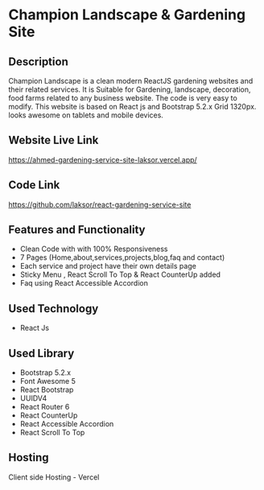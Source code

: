 # Champion Landscape & Gardening Site

<h2>Description</h2>
<p>Champion Landscape is a clean modern ReactJS gardening websites and their related services. It is Suitable for Gardening, landscape, decoration, food farms related to any business website. The code is very easy to modify. This website is based on React js and Bootstrap 5.2.x Grid 1320px. looks awesome on tablets and mobile devices.</p>

<h2>Website Live Link</h2><a href="https://ahmed-gardening-service-site-laksor.vercel.app/" rel="nofollow">https://ahmed-gardening-service-site-laksor.vercel.app/</a>

<h2>Code Link</h2><a href="https://github.com/laksor/react-gardening-service-site" rel="nofollow">https://github.com/laksor/react-gardening-service-site</a>

<h2>Features and Functionality</h2>

<ul> 
  <li> Clean Code with with 100% Responsiveness </li>
  <li> 7 Pages (Home,about,services,projects,blog,faq and contact) </li>
  <li> Each service and project have their own details page </li>
  <li> Sticky Menu , React Scroll To Top & React CounterUp added </li>
  <li>Faq using React Accessible Accordion</li>
</ul>

<h2>Used Technology</h2>

<ul> 
  <li>React Js</li>
</ul>

<h2>Used Library</h2>

<ul> 
  <li>Bootstrap 5.2.x</li>
  <li>Font Awesome 5 </li>
  <li>React Bootstrap</li>
  <li>UUIDV4</li>
  <li>React Router 6</li>
  <li>React CounterUp</li>
  <li>React Accessible Accordion</li>
  <li>React Scroll To Top</li>

</ul>

<h2>Hosting</h2>

<p>Client side Hosting - Vercel</p>



